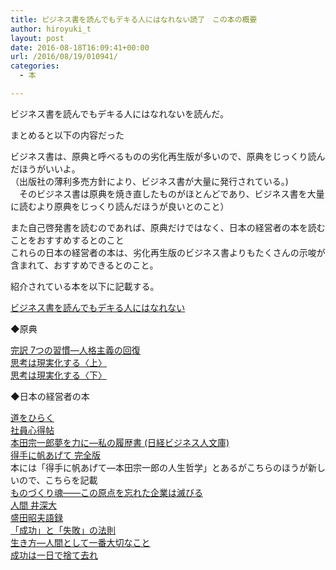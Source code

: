 ```yaml
---
title: ビジネス書を読んでもデキる人にはなれない読了　この本の概要
author: hiroyuki_t
layout: post
date: 2016-08-18T16:09:41+00:00
url: /2016/08/19/010941/
categories:
  - 本

---
```

ビジネス書を読んでもデキる人にはなれないを読んだ。

まとめると以下の内容だった

ビジネス書は、原典と呼べるものの劣化再生版が多いので、原典をじっくり読んだほうがいいよ。    
（出版社の薄利多売方針により、ビジネス書が大量に発行されている。)  
　そのビジネス書は原典を焼き直したものがほとんどであり、ビジネス書を大量に読むより原典をじっくり読んだほうが良いとのこと）

また自己啓発書を読むのであれば、原典だけではなく、日本の経営者の本を読むことをおすすめするとのこと    
これらの日本の経営者の本は、劣化再生版のビジネス書よりもたくさんの示唆が含まれて、おすすめできるとのこと。

紹介されている本を以下に記載する。

<div data-role="amazonjs" data-asin="B00CFEXA74" data-locale="JP" data-tmpl="" data-img-size="" class="asin_B00CFEXA74_JP_ amazonjs_item">
  <div class="amazonjs_indicator">
    <span class="amazonjs_indicator_img"></span><a class="amazonjs_indicator_title" href="http://www.amazon.co.jp/%E3%83%93%E3%82%B8%E3%83%8D%E3%82%B9%E6%9B%B8%E3%82%92%E8%AA%AD%E3%82%93%E3%81%A7%E3%82%82%E3%83%87%E3%82%AD%E3%82%8B%E4%BA%BA%E3%81%AB%E3%81%AF%E3%81%AA%E3%82%8C%E3%81%AA%E3%81%84-%E3%83%9E%E3%82%A4%E3%83%8A%E3%83%93%E6%96%B0%E6%9B%B8-%E6%BC%86%E5%8E%9F-%E7%9B%B4%E8%A1%8C-ebook/dp/B00CFEXA74%3FSubscriptionId%3DAKIAJBFZIALNBJJP2WRQ%26tag%3Dtflare-22%26linkCode%3Dxm2%26camp%3D2025%26creative%3D165953%26creativeASIN%3DB00CFEXA74">ビジネス書を読んでもデキる人にはなれない</a><span class="amazonjs_indicator_footer"></span>
  </div>
</div>



◆原典



<div data-role="amazonjs" data-asin="4863940610" data-locale="JP" data-tmpl="" data-img-size="" class="asin_4863940610_JP_ amazonjs_item">
  <div class="amazonjs_indicator">
    <span class="amazonjs_indicator_img"></span><a class="amazonjs_indicator_title" href="http://www.amazon.co.jp/%E5%AE%8C%E8%A8%B3-7%E3%81%A4%E3%81%AE%E7%BF%92%E6%85%A3%E2%80%95%E4%BA%BA%E6%A0%BC%E4%B8%BB%E7%BE%A9%E3%81%AE%E5%9B%9E%E5%BE%A9-%E3%82%B9%E3%83%86%E3%82%A3%E3%83%BC%E3%83%96%E3%83%B3%E3%83%BBR-%E3%82%B3%E3%83%B4%E3%82%A3%E3%83%BC/dp/4863940610%3FSubscriptionId%3DAKIAJBFZIALNBJJP2WRQ%26tag%3Dtflare-22%26linkCode%3Dxm2%26camp%3D2025%26creative%3D165953%26creativeASIN%3D4863940610">完訳 7つの習慣―人格主義の回復</a><span class="amazonjs_indicator_footer"></span>
  </div>
</div>





<div data-role="amazonjs" data-asin="4877713166" data-locale="JP" data-tmpl="" data-img-size="" class="asin_4877713166_JP_ amazonjs_item">
  <div class="amazonjs_indicator">
    <span class="amazonjs_indicator_img"></span><a class="amazonjs_indicator_title" href="http://www.amazon.co.jp/%E6%80%9D%E8%80%83%E3%81%AF%E7%8F%BE%E5%AE%9F%E5%8C%96%E3%81%99%E3%82%8B%E3%80%88%E4%B8%8A%E3%80%89-%E3%83%8A%E3%83%9D%E3%83%AC%E3%82%AA%E3%83%B3%E3%83%BB%E3%83%92%E3%83%AB/dp/4877713166%3FSubscriptionId%3DAKIAJBFZIALNBJJP2WRQ%26tag%3Dtflare-22%26linkCode%3Dxm2%26camp%3D2025%26creative%3D165953%26creativeASIN%3D4877713166">思考は現実化する〈上〉</a><span class="amazonjs_indicator_footer"></span>
  </div>
</div>





<div data-role="amazonjs" data-asin="4877713174" data-locale="JP" data-tmpl="" data-img-size="" class="asin_4877713174_JP_ amazonjs_item">
  <div class="amazonjs_indicator">
    <span class="amazonjs_indicator_img"></span><a class="amazonjs_indicator_title" href="http://www.amazon.co.jp/%E6%80%9D%E8%80%83%E3%81%AF%E7%8F%BE%E5%AE%9F%E5%8C%96%E3%81%99%E3%82%8B%E3%80%88%E4%B8%8B%E3%80%89-%E3%83%8A%E3%83%9D%E3%83%AC%E3%82%AA%E3%83%B3%E3%83%BB%E3%83%92%E3%83%AB/dp/4877713174%3FSubscriptionId%3DAKIAJBFZIALNBJJP2WRQ%26tag%3Dtflare-22%26linkCode%3Dxm2%26camp%3D2025%26creative%3D165953%26creativeASIN%3D4877713174">思考は現実化する〈下〉</a><span class="amazonjs_indicator_footer"></span>
  </div>
</div>



◆日本の経営者の本



<div data-role="amazonjs" data-asin="4569534074" data-locale="JP" data-tmpl="" data-img-size="" class="asin_4569534074_JP_ amazonjs_item">
  <div class="amazonjs_indicator">
    <span class="amazonjs_indicator_img"></span><a class="amazonjs_indicator_title" href="http://www.amazon.co.jp/%E9%81%93%E3%82%92%E3%81%B2%E3%82%89%E3%81%8F-%E6%9D%BE%E4%B8%8B-%E5%B9%B8%E4%B9%8B%E5%8A%A9/dp/4569534074%3FSubscriptionId%3DAKIAJBFZIALNBJJP2WRQ%26tag%3Dtflare-22%26linkCode%3Dxm2%26camp%3D2025%26creative%3D165953%26creativeASIN%3D4569534074">道をひらく</a><span class="amazonjs_indicator_footer"></span>
  </div>
</div>





<div data-role="amazonjs" data-asin="4569575595" data-locale="JP" data-tmpl="" data-img-size="" class="asin_4569575595_JP_ amazonjs_item">
  <div class="amazonjs_indicator">
    <span class="amazonjs_indicator_img"></span><a class="amazonjs_indicator_title" href="http://www.amazon.co.jp/%E7%A4%BE%E5%93%A1%E5%BF%83%E5%BE%97%E5%B8%96-PHP%E6%96%87%E5%BA%AB-%E6%9D%BE%E4%B8%8B-%E5%B9%B8%E4%B9%8B%E5%8A%A9/dp/4569575595%3FSubscriptionId%3DAKIAJBFZIALNBJJP2WRQ%26tag%3Dtflare-22%26linkCode%3Dxm2%26camp%3D2025%26creative%3D165953%26creativeASIN%3D4569575595">社員心得帖</a><span class="amazonjs_indicator_footer"></span>
  </div>
</div>





<div data-role="amazonjs" data-asin="453219069X" data-locale="JP" data-tmpl="" data-img-size="" class="asin_453219069X_JP_ amazonjs_item">
  <div class="amazonjs_indicator">
    <span class="amazonjs_indicator_img"></span><a class="amazonjs_indicator_title" href="http://www.amazon.co.jp/%E6%9C%AC%E7%94%B0%E5%AE%97%E4%B8%80%E9%83%8E%E5%A4%A2%E3%82%92%E5%8A%9B%E3%81%AB%E2%80%95%E7%A7%81%E3%81%AE%E5%B1%A5%E6%AD%B4%E6%9B%B8-%E6%97%A5%E7%B5%8C%E3%83%93%E3%82%B8%E3%83%8D%E3%82%B9%E4%BA%BA%E6%96%87%E5%BA%AB-%E6%9C%AC%E7%94%B0-%E5%AE%97%E4%B8%80%E9%83%8E/dp/453219069X%3FSubscriptionId%3DAKIAJBFZIALNBJJP2WRQ%26tag%3Dtflare-22%26linkCode%3Dxm2%26camp%3D2025%26creative%3D165953%26creativeASIN%3D453219069X">本田宗一郎夢を力に―私の履歴書 (日経ビジネス人文庫)</a><span class="amazonjs_indicator_footer"></span>
  </div>
</div>





<div data-role="amazonjs" data-asin="4334977758" data-locale="JP" data-tmpl="" data-img-size="" class="asin_4334977758_JP_ amazonjs_item">
  <div class="amazonjs_indicator">
    <span class="amazonjs_indicator_img"></span><a class="amazonjs_indicator_title" href="http://www.amazon.co.jp/%E5%BE%97%E6%89%8B%E3%81%AB%E5%B8%86%E3%81%82%E3%81%92%E3%81%A6-%E5%AE%8C%E5%85%A8%E7%89%88-%E6%9C%AC%E7%94%B0-%E5%AE%97%E4%B8%80%E9%83%8E/dp/4334977758%3FSubscriptionId%3DAKIAJBFZIALNBJJP2WRQ%26tag%3Dtflare-22%26linkCode%3Dxm2%26camp%3D2025%26creative%3D165953%26creativeASIN%3D4334977758">得手に帆あげて 完全版</a><span class="amazonjs_indicator_footer"></span>
  </div>
</div>本には「得手に帆あげて―本田宗一郎の人生哲学」とあるがこちらのほうが新しいので、こちらを記載





<div data-role="amazonjs" data-asin="4763196618" data-locale="JP" data-tmpl="" data-img-size="" class="asin_4763196618_JP_ amazonjs_item">
  <div class="amazonjs_indicator">
    <span class="amazonjs_indicator_img"></span><a class="amazonjs_indicator_title" href="http://www.amazon.co.jp/%E3%82%82%E3%81%AE%E3%81%A5%E3%81%8F%E3%82%8A%E9%AD%82%E2%80%95%E2%80%95%E3%81%93%E3%81%AE%E5%8E%9F%E7%82%B9%E3%82%92%E5%BF%98%E3%82%8C%E3%81%9F%E4%BC%81%E6%A5%AD%E3%81%AF%E6%BB%85%E3%81%B3%E3%82%8B-%E4%BA%95%E6%B7%B1-%E5%A4%A7/dp/4763196618%3FSubscriptionId%3DAKIAJBFZIALNBJJP2WRQ%26tag%3Dtflare-22%26linkCode%3Dxm2%26camp%3D2025%26creative%3D165953%26creativeASIN%3D4763196618">ものづくり魂――この原点を忘れた企業は滅びる</a><span class="amazonjs_indicator_footer"></span>
  </div>
</div>





<div data-role="amazonjs" data-asin="4062765810" data-locale="JP" data-tmpl="" data-img-size="" class="asin_4062765810_JP_ amazonjs_item">
  <div class="amazonjs_indicator">
    <span class="amazonjs_indicator_img"></span><a class="amazonjs_indicator_title" href="http://www.amazon.co.jp/%E4%BA%BA%E9%96%93-%E4%BA%95%E6%B7%B1%E5%A4%A7-%E8%AC%9B%E8%AB%87%E7%A4%BE%E6%96%87%E5%BA%AB-%E5%B3%B6%E8%B0%B7-%E6%B3%B0%E5%BD%A6/dp/4062765810%3FSubscriptionId%3DAKIAJBFZIALNBJJP2WRQ%26tag%3Dtflare-22%26linkCode%3Dxm2%26camp%3D2025%26creative%3D165953%26creativeASIN%3D4062765810">人間 井深大</a><span class="amazonjs_indicator_footer"></span>
  </div>
</div>





<div data-role="amazonjs" data-asin="4094162925" data-locale="JP" data-tmpl="" data-img-size="" class="asin_4094162925_JP_ amazonjs_item">
  <div class="amazonjs_indicator">
    <span class="amazonjs_indicator_img"></span><a class="amazonjs_indicator_title" href="http://www.amazon.co.jp/%E7%9B%9B%E7%94%B0%E6%98%AD%E5%A4%AB%E8%AA%9E%E9%8C%B2-%E5%B0%8F%E5%AD%A6%E9%A4%A8%E6%96%87%E5%BA%AB-%E7%9B%9B%E7%94%B0%E6%98%AD%E5%A4%AB%E7%A0%94%E7%A9%B6%E4%BC%9A/dp/4094162925%3FSubscriptionId%3DAKIAJBFZIALNBJJP2WRQ%26tag%3Dtflare-22%26linkCode%3Dxm2%26camp%3D2025%26creative%3D165953%26creativeASIN%3D4094162925">盛田昭夫語録</a><span class="amazonjs_indicator_footer"></span>
  </div>
</div>





<div data-role="amazonjs" data-asin="4884748220" data-locale="JP" data-tmpl="" data-img-size="" class="asin_4884748220_JP_ amazonjs_item">
  <div class="amazonjs_indicator">
    <span class="amazonjs_indicator_img"></span><a class="amazonjs_indicator_title" href="http://www.amazon.co.jp/%E3%80%8C%E6%88%90%E5%8A%9F%E3%80%8D%E3%81%A8%E3%80%8C%E5%A4%B1%E6%95%97%E3%80%8D%E3%81%AE%E6%B3%95%E5%89%87-%E7%A8%B2%E7%9B%9B-%E5%92%8C%E5%A4%AB/dp/4884748220%3FSubscriptionId%3DAKIAJBFZIALNBJJP2WRQ%26tag%3Dtflare-22%26linkCode%3Dxm2%26camp%3D2025%26creative%3D165953%26creativeASIN%3D4884748220">「成功」と「失敗」の法則</a><span class="amazonjs_indicator_footer"></span>
  </div>
</div>





<div data-role="amazonjs" data-asin="4763195433" data-locale="JP" data-tmpl="" data-img-size="" class="asin_4763195433_JP_ amazonjs_item">
  <div class="amazonjs_indicator">
    <span class="amazonjs_indicator_img"></span><a class="amazonjs_indicator_title" href="http://www.amazon.co.jp/%E7%94%9F%E3%81%8D%E6%96%B9%E2%80%95%E4%BA%BA%E9%96%93%E3%81%A8%E3%81%97%E3%81%A6%E4%B8%80%E7%95%AA%E5%A4%A7%E5%88%87%E3%81%AA%E3%81%93%E3%81%A8-%E7%A8%B2%E7%9B%9B-%E5%92%8C%E5%A4%AB/dp/4763195433%3FSubscriptionId%3DAKIAJBFZIALNBJJP2WRQ%26tag%3Dtflare-22%26linkCode%3Dxm2%26camp%3D2025%26creative%3D165953%26creativeASIN%3D4763195433">生き方―人間として一番大切なこと</a><span class="amazonjs_indicator_footer"></span>
  </div>
</div>





<div data-role="amazonjs" data-asin="4101284520" data-locale="JP" data-tmpl="" data-img-size="" class="asin_4101284520_JP_ amazonjs_item">
  <div class="amazonjs_indicator">
    <span class="amazonjs_indicator_img"></span><a class="amazonjs_indicator_title" href="http://www.amazon.co.jp/%E6%88%90%E5%8A%9F%E3%81%AF%E4%B8%80%E6%97%A5%E3%81%A7%E6%8D%A8%E3%81%A6%E5%8E%BB%E3%82%8C-%E6%96%B0%E6%BD%AE%E6%96%87%E5%BA%AB-%E6%9F%B3%E4%BA%95-%E6%AD%A3/dp/4101284520%3FSubscriptionId%3DAKIAJBFZIALNBJJP2WRQ%26tag%3Dtflare-22%26linkCode%3Dxm2%26camp%3D2025%26creative%3D165953%26creativeASIN%3D4101284520">成功は一日で捨て去れ</a><span class="amazonjs_indicator_footer"></span>
  </div>
</div>
